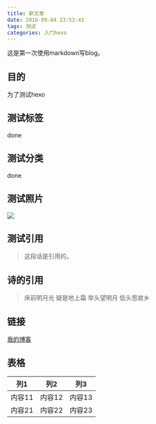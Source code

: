 ```yaml
---
title: 新文章
date: 2016-09-04 23:53:43
tags: 测试 
categories: 入门hexo
---
```


这是第一次使用markdown写blog。

## 目的
为了测试hexo

## 测试标签
done

## 测试分类
done

## 测试照片
![](http://od0tim0m3.bkt.clouddn.com/0001047583.jpg)

## 测试引用
> 这段话是引用的。

## 诗的引用
>床前明月光
>疑是地上霜
>举头望明月
>低头思故乡

## 链接
[我的博客](zhangzemiao.com)

## 表格
列1 | 列2 | 列3
--- | --- | ---
内容11 | 内容12 | 内容13
内容21 | 内容22 | 内容23